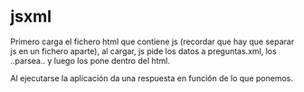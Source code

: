 # jsxml
Primero carga el fichero html que contiene js (recordar que hay que separar js en un fichero aparte), al cargar, js pide los datos a preguntas.xml, los ..parsea.. y luego los pone dentro del html.

Al ejecutarse la aplicación da una respuesta en función de lo que ponemos.
